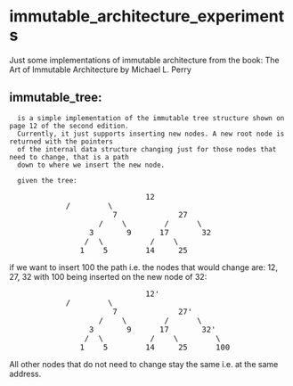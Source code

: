 # immutable_architecture_experiments
Just some implementations of immutable architecture from the book: The Art of Immutable Architecture by Michael L. Perry


## immutable_tree: 

      is a simple implementation of the immutable tree structure shown on page 12 of the second edition.
      Currently, it just supports inserting new nodes. A new root node is returned with the pointers
      of the internal data structure changing just for those nodes that need to change, that is a path
      down to where we insert the new node.

      given the tree:

<pre>
                             12
			/        \
                      7             27
                   /    \        /      \
                 3       9      17       32
                /  \          /    \
               1    5        14     25
</pre>	
 
if we want to insert 100 the path i.e. the nodes that would change are: 12, 27, 32 with 100 being inserted on the new 
node of 32:

<pre>
                             12'
			/        \
                      7             27'
                   /    \        /      \
                 3       9      17       32'
                /  \          /    \        \
               1    5        14     25      100
</pre>	

All other nodes that do not need to change stay the same i.e. at the same address.


 


